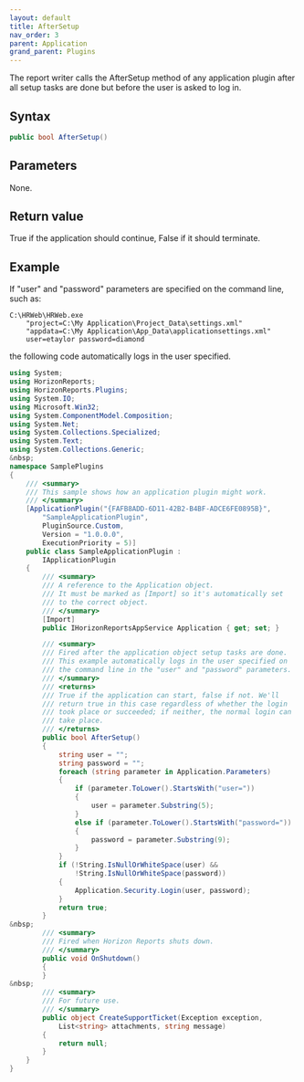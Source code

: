 ```yaml
---
layout: default
title: AfterSetup
nav_order: 3
parent: Application
grand_parent: Plugins
---
```


The report writer calls the AfterSetup method of any application plugin after all setup tasks are done but before the user is asked to log in.

## Syntax
```csharp
public bool AfterSetup()
```

## Parameters
None.

## Return value
True if the application should continue, False if it should terminate.

## Example
If "user" and "password" parameters are specified on the command line, such as:

    C:\HRWeb\HRWeb.exe
        "project=C:\My Application\Project_Data\settings.xml"
        "appdata=C:\My Application\App_Data\applicationsettings.xml"
        user=etaylor password=diamond

the following code automatically logs in the user specified.

```csharp
using System;
using HorizonReports;
using HorizonReports.Plugins;
using System.IO;
using Microsoft.Win32;
using System.ComponentModel.Composition;
using System.Net;
using System.Collections.Specialized;
using System.Text;
using System.Collections.Generic;
&nbsp;
namespace SamplePlugins
{
    /// <summary>
    /// This sample shows how an application plugin might work.
    /// </summary>
    [ApplicationPlugin("{FAFB8ADD-6D11-42B2-B4BF-ADCE6FE0895B}",
        "SampleApplicationPlugin",
        PluginSource.Custom,
        Version = "1.0.0.0",
        ExecutionPriority = 5)]
    public class SampleApplicationPlugin :
        IApplicationPlugin
    {
        /// <summary>
        /// A reference to the Application object.
        /// It must be marked as [Import] so it's automatically set
        /// to the correct object.
        /// </summary>
        [Import]
        public IHorizonReportsAppService Application { get; set; }

        /// <summary>
        /// Fired after the application object setup tasks are done.
        /// This example automatically logs in the user specified on
        /// the command line in the "user" and "password" parameters.
        /// </summary>
        /// <returns>
        /// True if the application can start, false if not. We'll
        /// return true in this case regardless of whether the login
        /// took place or succeeded; if neither, the normal login can
        /// take place.
        /// </returns>
        public bool AfterSetup()
        {
            string user = "";
            string password = "";
            foreach (string parameter in Application.Parameters)
            {
                if (parameter.ToLower().StartsWith("user="))
                {
                    user = parameter.Substring(5);
                }
                else if (parameter.ToLower().StartsWith("password="))
                {
                    password = parameter.Substring(9);
                }
            }
            if (!String.IsNullOrWhiteSpace(user) &&
                !String.IsNullOrWhiteSpace(password))
            {
                Application.Security.Login(user, password);
            }
            return true;
        }
&nbsp;
        /// <summary>
        /// Fired when Horizon Reports shuts down.
        /// </summary>
        public void OnShutdown()
        {
        }
&nbsp;
        /// <summary>
        /// For future use.
        /// </summary>
        public object CreateSupportTicket(Exception exception,
            List<string> attachments, string message)
        {
            return null;
        }
    }
}
```
